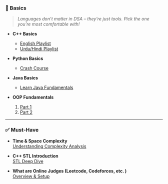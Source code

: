 ### 🔰 Basics
> *Languages don’t matter in DSA – they’re just tools. Pick the one you’re most comfortable with!*

- **C++ Basics**  
  - [English Playlist](https://www.youtube.com/watch?v=EAR7De6Goz4&list=PLgUwDviBIf0oF6QL8m22w1hIDC1vJ_BHz)  
  - [Urdu/Hindi Playlist](https://youtu.be/yGB9jhsEsr8?si=oQewu7IGXINd_HXV)

- **Python Basics**  
  - [Crash Course](https://youtu.be/vLqTf2b6GZw?si=m3_VkDBLq6q3ESwv)

- **Java Basics**  
  - [Learn Java Fundamentals](https://read.learnyard.com/java-fundamentals/what-is-java)

- **OOP Fundamentals**  
  1. [Part 1](https://youtu.be/i_5pvt7ag7E?si=WWkWlrFLgPngBJT_)  
  2. [Part 2](https://youtu.be/b3GccK5_KSQ?si=gII4wBcYCx_eK91B)

---

### ✅ Must‑Have

- **Time & Space Complexity**  
  [Understanding Complexity Analysis](https://www.youtube.com/watch?v=FPu9Uld7W-E&list=PLgUwDviBIf0oF6QL8m22w1hIDC1vJ_BHz&index=5)

- **C++ STL Introduction**  
  [STL Deep Dive](https://www.youtube.com/watch?v=RRVYpIET_RU&list=PLgUwDviBIf0oF6QL8m22w1hIDC1vJ_BHz)

- **What are Online Judges (Leetcode, Codeforces, etc. )**  
  [Overview & Setup](https://read.learnyard.com/dsa/oj-wwh)
